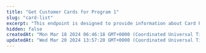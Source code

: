 ```yaml
---
title: "Get Customer Cards for Program 1"
slug: "card-list"
excerpt: "This endpoint is designed to provide information about Card Program 1 cards for the customer."
hidden: false
createdAt: "Mon Mar 18 2024 06:46:18 GMT+0000 (Coordinated Universal Time)"
updatedAt: "Wed Mar 20 2024 13:57:20 GMT+0000 (Coordinated Universal Time)"
---
```

